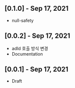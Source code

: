 ## [0.1.0] - Sep 17, 2021
* null-safety

## [0.0.2] - Sep 17, 2021
* adId 호출 방식 변경
* Documentation

## [0.0.1] - Sep 17, 2021
* Draft